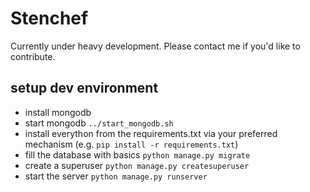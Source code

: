 # Stenchef

Currently under heavy development. Please contact me if you'd like to
contribute.

## setup dev environment

- install mongodb
- start mongodb
  `../start_mongodb.sh`
- install everython from the requirements.txt via your preferred mechanism
  (e.g. `pip install -r requirements.txt`)
- fill the database with basics
  `python manage.py migrate`
- create a superuser
  `python manage.py createsuperuser`
- start the server
  `python manage.py runserver`
